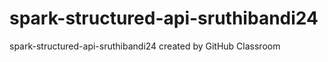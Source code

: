 # spark-structured-api-sruthibandi24
spark-structured-api-sruthibandi24 created by GitHub Classroom
